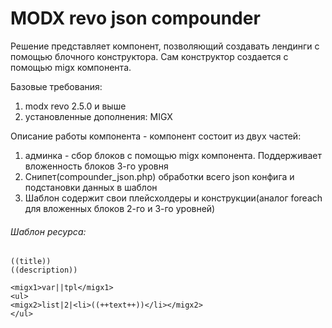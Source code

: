 MODX revo json compounder
=========================

Решение представляет компонент, позволяющий создавать лендинги с помощью блочного конструктора. Сам конструктор создается с помощью migx компонента.

Базовые требования:
1) modx revo 2.5.0 и выше
2) установленные дополнения: MIGX

Описание работы компонента - компонент состоит из двух частей:
1) админка - сбор блоков с помощью migx компонента. Поддерживает вложенность блоков 3-го уровня
2) Снипет(compounder_json.php) обработки всего json конфига и подстановки данных в шаблон
3) Шаблон содержит свои плейсхолдеры и конструкции(аналог foreach для вложенных блоков 2-го и 3-го уровней)

###### Шаблон ресурса:
```
((title))
((description))

<migx1>var||tpl</migx1>
<ul>
<migx2>list|2|<li>((++text++))</li></migx2>
</ul>
```
